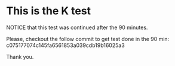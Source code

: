 # This is the K test

NOTICE that this test was continued after the 90 minutes.

Please, checkout the follow commit to get test done in the 90 min: c075177074c145fa6561853a039cdb19b16025a3

Thank you.
